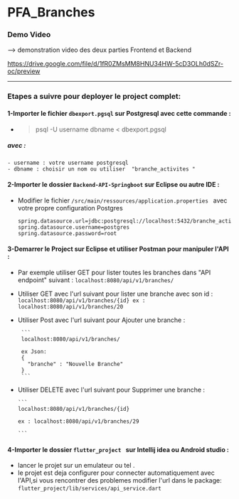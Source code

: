 # PFA_Branches

### Demo Video

--> demonstration video des deux parties Frontend et Backend

https://drive.google.com/file/d/1fR0ZMsMM8HNU34HW-5cD3OLh0dSZr-oc/preview



------------------------------------------------------------------------------------

### Etapes a suivre pour deployer le project complet:

#### 1-Importer le fichier `dbexport.pgsql` sur Postgresql avec cette commande :
  - 
    > psql -U username dbname < dbexport.pgsql 
    
  ##### avec :
   ```
   - username : votre username postgresql
   - dbname : choisir un nom ou utiliser  "branche_activites "
   ```
   
#### 2-Importer le dossier `Backend-API-Springboot` sur Eclipse ou autre IDE :
- Modifier le fichier `/src/main/ressources/application.properties ` avec votre propre configuration Postgres
    ```
    spring.datasource.url=jdbc:postgresql://localhost:5432/branche_activites
    spring.datasource.username=postgres
    spring.datasource.password=root 
    
    ```
    
#### 3-Demarrer le Project sur Eclipse et utiliser Postman pour manipuler l'API :
    
  - Par exemple utiliser GET pour lister toutes les branches dans "API endpoint" suivant :
        ```
        localhost:8080/api/v1/branches/
        ```
  - Utiliser GET avec l'url suivant pour lister une branche avec son id :
        ```
        localhost:8080/api/v1/branches/{id}
        ex : localhost:8080/api/v1/branches/20
        ```    
 - Utiliser Post avec l'url suivant pour  Ajouter une branche  :
 
        ```
        localhost:8080/api/v1/branches/
        
        ex Json:
        {
          "branche" : "Nouvelle Branche"
        }
        ```
        
  - Utiliser DELETE avec l'url suivant pour Supprimer une branche  :
  
        ```
        localhost:8080/api/v1/branches/{id}
        
        ex : localhost:8080/api/v1/branches/29
        
        ```
        
#### 4-Importer le dossier `flutter_project ` sur Intellij idea ou Android studio :
   - lancer le projet sur un emulateur ou tel .
   - le projet est deja configurer pour connecter automatiquement avec l'API,si vous rencontrer des problemes modifier l'url dans le package:
    ```
     flutter_project/lib/services/api_service.dart 
    ```
    
    
    
